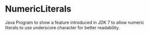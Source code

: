 # NumericLiterals

Java Program to show a feature introduced in JDK 7 to allow numeric literals to use underscore character for better readability.